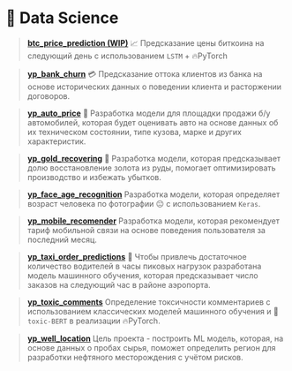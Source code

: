 <h1>🔬 Data Science</h1>


<blockquote>

[**btc_price_prediction (WIP)**](https://github.com/ootho/btc_timeseries_analysis/blob/master/price_prediction.ipynb) 
📈 Предсказание цены биткоина на следующий день с использованием `LSTM` + 🔥PyTorch 
</blockquote>

<blockquote>

[**yp_bank_churn**](https://github.com/ootho/data_science/blob/main/yp_bank_churn/bank_churn.ipynb)
💳 Предсказание оттока клиентов из банка на основе исторических данных о поведении клиента и расторжении договоров.
</blockquote>

<blockquote>

[**yp_auto_price**](https://github.com/ootho/data_science/blob/main/yp_auto_price_prediction/auto_price.ipynb)
🚗 Разработка модели для площадки продажи б/у автомобилей, которая будет оценивать авто на основе данных об их техническом состоянии, типе кузова, марке и других характеристик.
</blockquote>

<blockquote>

[**yp_gold_recovering**](https://github.com/ootho/data_science/blob/main/yp_gold_recovering/gold_recovering.ipynb)
🧈 Разработка модели, которая предсказывает долю восстановление золота из руды, помогает оптимизировать производство и избежать убытков. 
</blockquote>

<blockquote>

[**yp_face_age_recognition**](https://github.com/ootho/data_science/blob/main/yp_face_age_recognition_keras/face_age_recognition_keras.ipynb)
Разработка модели, которая определяет возраст человека по фотографии 😐 с использованием `Keras`.
</blockquote>

<blockquote>

[**yp_mobile_recomender**](https://github.com/ootho/data_science/blob/main/yp_mobile_recomender/mobile_recomender.ipynb)
 Разработка модели, которая рекомендует тариф мобильной связи на основе поведения пользователя за последний месяц.
</blockquote>

<blockquote>

[**yp_taxi_order_predictions**](https://github.com/ootho/data_science/blob/main/yp_taxi_orders_prediction/taxi_orders_prediction.ipynb)
🚖 Чтобы привлечь достаточное количество водителей в часы пиковых нагрузок разработана модель машинного обучения, которая предсказывает число заказов на следующий час в районе аэропорта.
</blockquote>

<blockquote>

[**yp_toxic_comments**](https://github.com/ootho/data_science/blob/main/yp_toxic_comments/toxic_comments.ipynb)
 Определение токсичности комментариев с использованием классических моделей машинного обучения и 🤗`toxic-BERT` в реализации 🔥PyTorch.
</blockquote>

<blockquote>

[**yp_well_location**](https://github.com/ootho/data_science/blob/main/yp_well_location/well_location.ipynb)
 Цель проекта - построить ML модель, которая, на основе данных о пробах сырья, поможет определить регион для разработки нефтяного месторождения с учётом рисков.
</blockquote>
<br>
